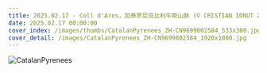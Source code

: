 ```yaml
---
title: 2025.02.17 - Coll d'Ares，加泰罗尼亚比利牛斯​​山脉 (© CRISTIAN IONUT ZAHARIA/Shutterstock)
date: 2025.02.17 00:00:00
cover_index: /images/thumbs/CatalanPyrenees_ZH-CN9699602584_533x300.jpg
cover_detail: /images/CatalanPyrenees_ZH-CN9699602584_1920x1080.jpg
---
```


![CatalanPyrenees](/images/CatalanPyrenees_ZH-CN9699602584_1920x1080.jpg)
